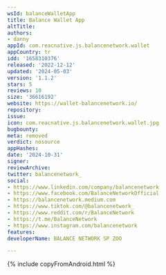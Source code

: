 ```yaml
---
wsId: balanceWalletApp
title: Balance Wallet App
altTitle: 
authors:
- danny
appId: com.reacnative.js.balancenetwork.wallet
appCountry: tr
idd: '1658310376'
released: '2022-12-12'
updated: '2024-05-03'
version: '1.1.2'
stars: 5
reviews: 10
size: '36616192'
website: https://wallet-balancenetwork.io/
repository: 
issue: 
icon: com.reacnative.js.balancenetwork.wallet.jpg
bugbounty: 
meta: removed
verdict: nosource
appHashes: 
date: '2024-10-31'
signer: 
reviewArchive: 
twitter: balancenetwork_
social:
- https://www.linkedin.com/company/balancenetwork
- https://www.facebook.com/BalanceNetworkOfficial
- https://balancenetwork.medium.com
- https://www.tiktok.com/@balancenetwork_
- https://www.reddit.com/r/BalanceNetwork
- https://t.me/BalanceNetwork
- https://www.instagram.com/balancenetwork
features: 
developerName: BALANCE NETWORK SP ZOO

---
```


{% include copyFromAndroid.html %}
